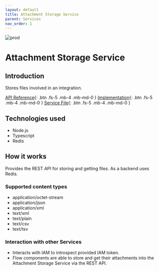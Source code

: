 ```yaml
---
layout: default
title: Attachment Storage Service
parent: Services
nav_order: 1
---
```


<!-- Description Guidelines

Please note:
Use the full links to reference other files or images! Relative links will not work under our theme settings settings.
-->

<!-- please choose the appropriate batch and delete/comment the others  -->
![prod](https://img.shields.io/badge/Status-Production-brightgreen.svg)

# Attachment Storage Service

## Introduction
Stores files involved in an integration. 

[API Reference](http://attachment-storage-service.openintegrationhub.com/api-docs){: .btn .fs-5 .mb-4 .mb-md-0 }
[Implementation](https://github.com/openintegrationhub/openintegrationhub/tree/master/services/attachment-storage-service){: .btn .fs-5 .mb-4 .mb-md-0 }
[Service File](https://github.com/openintegrationhub/openintegrationhub/tree/master/lib/attachment-storage-service){: .btn .fs-5 .mb-4 .mb-md-0 }

## Technologies used
- Node.js
- Typescript
- Redis

## How it works
Provides the REST API for storing and getting files. As a backend uses Redis.

### Supported content types
- application/octet-stream
- application/json
- application/xml
- text/xml
- text/plain
- text/csv
- text/tsv

### Interaction with other Services
- Interacts with IAM to introspect provided IAM token.
- Flow components are able to store and get their attachments into the Attachment Storage Service via the REST API.
